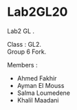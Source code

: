 # Lab2GL20
Lab2 GL .    

Class : GL2.  
Group 6 Fork.    

Members :  
* Ahmed Fakhir  
* Ayman El Mouss  
* Salma Loumedene  
* Khalil Maadani  
